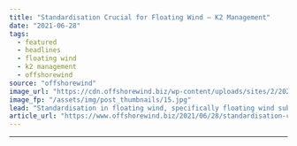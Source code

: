 ```yaml
---
title: "Standardisation Crucial for Floating Wind – K2 Management"
date: "2021-06-28"
tags: 
  - featured
  - headlines
  - floating wind
  - k2 management
  - offshorewind
source: "offshorewind"
image_url: "https://cdn.offshorewind.biz/wp-content/uploads/sites/2/2020/12/11143006/Havvind-%C3%98yvind-Grav%C3%A5s_Woldcam_Statoil.jpg"
image_fp: "/assets/img/post_thumbnails/15.jpg"
lead: "Standardisation in floating wind, specifically floating wind substructures, is a must if this wind"
article_url: "https://www.offshorewind.biz/2021/06/28/standardisation-crucial-for-floating-wind-k2-management/"
---
```


---
